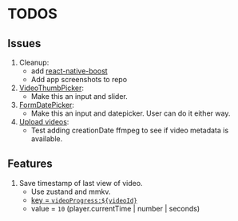 # TODOS

## Issues

1. Cleanup:
   - add [react-native-boost](https://github.com/kuatsu/react-native-boost)
   - Add app screenshots to repo
2. [VideoThumbPicker](components/video-thumb-picker-next.tsx):
   - Make this an input and slider.
3. [FormDatePicker](components/ui/form.tsx#L182):
   - Make this an input and datepicker. User can do it either way.
4. [Upload videos](components/forms/upload-video.tsx#L115):
   - Test adding creationDate ffmpeg to see if video metadata is available.

## Features

1. Save timestamp of last view of video.
   - Use zustand and mmkv.
   - [key = `videoProgress:${videoId}`](lib/store.ts#L453)
   - value = `10` (player.currentTime | number | seconds)
